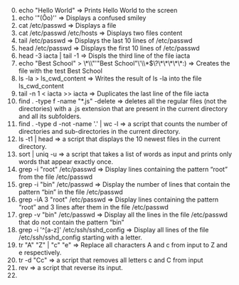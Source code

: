 0. echo "Hello World" => Prints Hello World to the screen
1. echo '"(Ôo)'\' => Displays a confused smiley
2. cat /etc/passwd => Displays a file
3. cat /etc/passwd /etc/hosts => Displays two files content
4. tail /etc/passwd => Displays the last 10 lines of /etc/passwd
5. head /etc/passwd => Displays the first 10 lines of /etc/passwd
6. head -3 iacta | tail -1 => Displs the third line of the file iacta
7. echo "Best School" > \\\*\\\\"'\"Best School"\\'\\\\\*\$\\\?\\\*\\\*\\\*\\\*\\\*\:\) => Creates the file with the test Best School
8. ls -la > ls_cwd_content => Writes the result of ls -la into the file ls_cwd_content
9. tail -n 1 < iacta >> iacta => Duplicates the last line of the file iacta
10. find . -type f -name "*.js" -delete => deletes all the regular files (not the directories) with a .js extension that are present in the current directory and all its subfolders.
11. find . -type d -not -name '.' | wc -l =>  a script that counts the number of directories and sub-directories in the current directory.
12. ls -t1 | head => a script that displays the 10 newest files in the current directory.
13. sort | uniq -u =>  a script that takes a list of words as input and prints only words that appear exactly once.
14. grep -i "root" /etc/passwd => Display lines containing the pattern “root” from the file /etc/passwd
15. grep -i "bin" /etc/passwd => Display the number of lines that contain the pattern “bin” in the file /etc/passwd
16. grep -iA 3 "root" /etc/passwd => Display lines containing the pattern “root” and 3 lines after them in the file /etc/passwd
17. grep -v "bin" /etc/passwd => Display all the lines in the file /etc/passwd that do not contain the pattern “bin”
18. grep -i '^[a-z]' /etc/ssh/sshd_config => Display all lines of the file /etc/ssh/sshd_config starting with a letter.
19. tr "A" "Z" | "c" "e" => Replace all characters A and c from input to Z and e respectively.
20. tr -d "Cc" => a script that removes all letters c and C from input
21. rev => a script that reverse its input.
22.    
